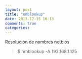 ```yaml
---
layout: post
title: "nmblookup"
date: 2013-12-15 16:13
comments: true
categories: 
---
```

Resolución de nombres netbios

>$ nmblookup -A 192.168.1.125

